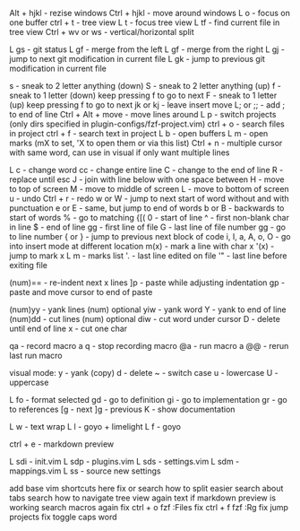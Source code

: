 Alt + hjkl - rezise windows
Ctrl + hjkl - move around windows
L o - focus on one buffer
ctrl + t - tree view
L t - focus tree view
L tf - find current file in tree view
Ctrl + wv or ws - vertical/horizontal split

L gs - git status
L gf - merge from the left
L gf - merge from the right
L gj - jump to next git modification in current file
L gk - jump to previous git modification in current file

s - sneak to 2 letter anything (down)
S - sneak to 2 letter anything (up)
f - sneak to 1 letter (down) keep pressing f to go to next
F - sneak to 1 letter (up) keep pressing f to go to next
jk or kj - leave insert move
L; or ;; - add ; to end of line
Ctrl + Alt + move - move lines around
L p - switch projects (only dirs specified in plugin-configs/fzf-project.vim)
ctrl + o - search files in project
ctrl + f - search text in project
L b - open buffers
L m - open marks (mX to set, 'X to open them or via this list)
Ctrl + n - multiple cursor with same word, can use in visual if only want multiple lines

L c - change word
cc - change entire line
C - change to the end of line
R - replace until esc
J - join with line below with one space between
H - move to top of screen
M - move to middle of screen
L - move to bottom of screen
u - undo
Ctrl + r - redo
w or W - jump to next start of word without and with punctuation
e or E - same, but jump to end of words
b or B - backwards to start of words
% - go to matching {[(
0 - start of line
^ - first non-blank char in line
$ - end of line
gg - first line of file
G - last line of file
number gg - go to line number
{ or } - jump to previous next block of code
i, I, a, A, o, O - go into insert mode at different location
m(x) - mark a line with char x
'(x) - jump to mark x
L m - marks list
'. - last line edited on file
'" - last line before exiting file

(num)== - re-indent next x lines
]p - paste while adjusting indentation
gp - paste and move cursor to end of paste

(num)yy - yank lines (num) optional
yiw - yank word
Y - yank to end of line
(num)dd - cut lines (num) optional
diw - cut word under cursor
D - delete until end of line
x - cut one char

qa - record macro a
q - stop recording macro
@a - run macro a
@@ - rerun last run macro

visual mode:
y - yank (copy)
d - delete
~ - switch case
u - lowercase
U - uppercase

L fo - format selected
gd - go to definition
gi - go to implementation
gr - go to references
[g - next
]g - previous
K - show documentation

L w - text wrap
L l - goyo + limelight
L f - goyo

ctrl + e - markdown preview

L sdi - init.vim
L sdp - plugins.vim
L sds - settings.vim
L sdm - mappings.vim
L ss - source new settings

add base vim shortcuts here
fix or search how to split easier
search about tabs
search how to navigate tree view again
text if markdown preview is working
search macros again
fix ctrl + o fzf :Files
fix ctrl + f fzf :Rg
fix jump projects
fix toggle caps word
